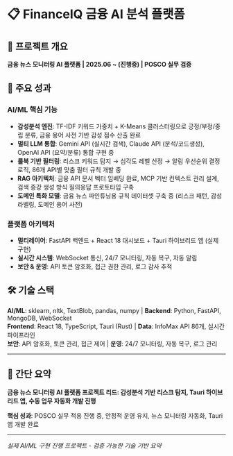 # 📋 FinanceIQ 금융 AI 분석 플랫폼

## 🎯 프로젝트 개요
**금융 뉴스 모니터링 AI 플랫폼 | 2025.06 ~ (진행중) | POSCO 실무 검증**

## 💼 주요 성과

### **AI/ML 핵심 기능**
- **감성분석 엔진**: TF-IDF 키워드 가중치 + K-Means 클러스터링으로 긍정/부정/중립 분류, 금융 용어 사전 기반 감성 점수 산출 완료
- **멀티 LLM 통합**: Gemini API (실시간 검색), Claude API (분석/코드생성), OpenAI API (요약/분류) 통합 구현 중
- **룰북 기반 필터링**: 리스크 키워드 탐지 → 심각도 레벨 산정 → 알림 우선순위 결정 로직, 86개 API별 맞춤 필터 규칙 개발 중
- **RAG 아키텍처**: 금융 API 문서 벡터 임베딩 완료, MCP 기반 컨텍스트 관리 설계, 검색 증강 생성 방식 질의응답 프로토타입 구축
- **도메인 특화 모델**: 금융 뉴스 파인튜닝용 규칙 데이터셋 구축 중 (리스크 패턴, 감성 라벨링, 도메인 용어 사전)

### **플랫폼 아키텍처**  
- **멀티레이어**: FastAPI 백엔드 + React 18 대시보드 + Tauri 하이브리드 앱 (실제 구현)
- **실시간 시스템**: WebSocket 통신, 24/7 모니터링, 자동 복구, 자동 알림
- **보안 & 운영**: API 토큰 암호화, 접근 권한 관리, 로그 감사 추적


## 🛠️ 기술 스택
**AI/ML**: sklearn, nltk, TextBlob, pandas, numpy | **Backend**: Python, FastAPI, MongoDB, WebSocket  
**Frontend**: React 18, TypeScript, Tauri (Rust) | **Data**: InfoMax API 86개, 실시간 파이프라인  
**보안**: API 암호화, 토큰 관리, 접근 제어 | **운영**: 24/7 모니터링, 자동 복구, 로그 관리

---

## 📝 간단 요약
**금융 뉴스 모니터링 AI 플랫폼 프로젝트 리드: 감성분석 기반 리스크 탐지, Tauri 하이브리드 앱, 수동 업무 자동화 개발 진행**

**핵심 성과**: POSCO 실무 적용 진행 중, 안정적 운영 유지, 뉴스 모니터링 자동화, Tauri 앱 개발 완료

---

*실제 AI/ML 구현 진행 프로젝트 - 검증 가능한 기술 기반 요약*
